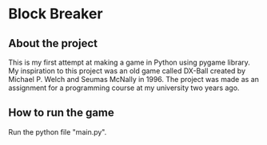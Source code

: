 # Block Breaker

## About the project

This is my first attempt at making a game in Python using pygame library. My inspiration to this project was an old game called DX-Ball created by Michael P. Welch and Seumas McNally in 1996.
The project was made as an assignment for a programming course at my university two years ago.

## How to run the game

Run the python file "main.py".
